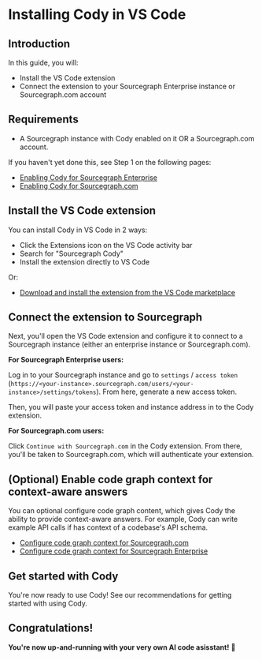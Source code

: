 # Installing Cody in VS Code

## Introduction

In this guide, you will:

- Install the VS Code extension
- Connect the extension to your Sourcegraph Enterprise instance or Sourcegraph.com account

## Requirements

- A Sourcegraph instance with Cody enabled on it OR a Sourcegraph.com account.

If you haven't yet done this, see Step 1 on the following pages:

- [Enabling Cody for Sourcegraph Enterprise](enabling_cody_enterprise.md)
- [Enabling Cody for Sourcegraph.com](enabling_cody.md)

## Install the VS Code extension

You can install Cody in VS Code in 2 ways:

- Click the Extensions icon on the VS Code activity bar
- Search for "Sourcegraph Cody"
- Install the extension directly to VS Code

Or:

- [Download and install the extension from the VS Code marketplace](https://marketplace.visualstudio.com/items?itemName=sourcegraph.cody-ai)

## Connect the extension to Sourcegraph

Next, you'll open the VS Code extension and configure it to connect to a Sourcegraph instance (either an enterprise instance or Sourcegraph.com).

**For Sourcegraph Enterprise users:**

Log in to your Sourcegraph instance and go to `settings` / `access token` (`https://<your-instance>.sourcegraph.com/users/<your-instance>/settings/tokens`). From here, generate a new access token.

Then, you will paste your access token and instance address in to the Cody extension.

**For Sourcegraph.com users:**

Click `Continue with Sourcegraph.com` in the Cody extension. From there, you'll be taken to Sourcegraph.com, which will authenticate your extension.

## (Optional) Enable code graph context for context-aware answers

You can optional configure code graph content, which gives Cody the ability to provide context-aware answers. For example, Cody can write example API calls if has context of a codebase's API schema.

- [Configure code graph context for Sourcegraph.com](enabling_cody#configure-code-graph-context-for-code-aware-answers)
- [Configure code graph context for Sourcegraph Enterprise](enabling_cody_enterprise#enabling-codebase-aware-answers)

## Get started with Cody

You're now ready to use Cody! See our recommendations for getting started with using Cody.

## Congratulations!

**You're now up-and-running with your very own AI code asisstant!** 🎉
